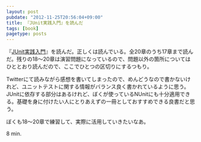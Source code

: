 ```yaml
---
layout: post
pubdate: "2012-11-25T20:56:04+09:00"
title: 『JUnit実践入門』を読んだ
tags: [book]
pagetype: posts
---
```

『[JUnit実践入門](http://amazon.jp/o/ASIN/477415377X/bouzuya-22)』を読んだ。正しくは読んでいる。全20章のうち17章まで読んだ。残りの18〜20章は演習問題になっているので、問題以外の箇所についてはひととおり読んだので、ここでひとつの区切りにするつもり。

Twitterにて読みながら感想を書いてしまったので、めんどうなので書かないけれど、ユニットテストに関する情報がバランス良く書かれているように思う。JUnitに依存する部分はあるけれど、ぼくが使っているNUnitにも十分適用できる。基礎を身に付けたい人にとりあえずの一冊としておすすめできる良書だと思う。

ぼくも18〜20章で練習して、実際に活用していきたいなあ。

8 min.
